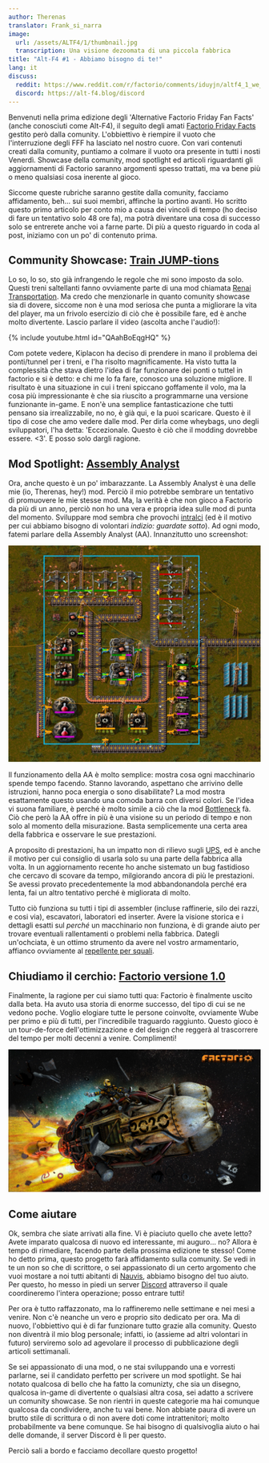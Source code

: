 ```yaml
---
author: Therenas
translator: Frank_si_narra
image:
  url: /assets/ALTF4/1/thumbnail.jpg
  transcription: Una visione dezoomata di una piccola fabbrica
title: "Alt-F4 #1 - Abbiamo bisogno di te!"
lang: it
discuss:
  reddit: https://www.reddit.com/r/factorio/comments/iduyjn/altf4_1_we_need_you/
  discord: https://alt-f4.blog/discord
---
```

 
Benvenuti nella prima edizione degli 'Alternative Factorio Friday Fan Facts' (anche conosciuti come Alt-F4), il seguito degli amati [Factorio Friday Facts](https://factorio.com/blog/) gestito però dalla comunity. L'obbiettivo è riempire il vuoto che l'interruzione degli FFF ha lasciato nel nostro cuore. Con vari contenuti creati dalla comunity, puntiamo a colmare il vuoto ora presente in tutti i nosti Venerdì. Showcase della comunity, mod spotlight ed articoli riguardanti gli aggiornamenti di Factorio saranno argomenti spesso trattati, ma va bene più o meno qualsiasi cosa inerente al gioco.

Siccome queste rubriche saranno gestite dalla comunity, facciamo affidamento, beh... sui suoi membri, affinche la portino avanti. Ho scritto questo primo articolo per conto mio a causa dei vincoli di tempo (ho deciso di fare un tentativo solo 48 ore fa), ma potrà diventare una cosa di successo solo se entrerete anche voi a farne parte. Di più a questo riguardo in coda al post, iniziamo con un po' di contenuto prima.

## Community Showcase: [Train JUMP-tions](https://www.reddit.com/r/factorio/comments/i5yoaj/train_junctions_pfft_try_train_jumptions)

Lo so, lo so, sto già infrangendo le regole che mi sono imposto da solo. Questi treni saltellanti fanno ovviamente parte di una mod chiamata [Renai Transportation](https://mods.factorio.com/mod/RenaiTransportation). Ma credo che menzionarle in quanto comunity showcase sia di dovere, siccome non è una mod seriosa che punta a migliorare la vita del player, ma un frivolo esercizio di ciò che è possibile fare, ed è anche molto divertente. Lascio parlare il video (ascolta anche l'audio!):

{% include youtube.html id="QAahBoEqgHQ" %}

Com potete vedere, Kiplacon ha deciso di prendere in mano il problema dei ponti/tunnel per i treni, e l'ha risolto magnificamente. Ha visto tutta la complessità che stava dietro l'idea di far funzionare dei ponti o tuttel in factorio e si è detto: e chi me lo fa fare, conosco una soluzione migliore. Il risultato è una situazione in cui i treni spiccano goffamente il volo, ma la cosa più impressionante è che sia riuscito a programmarne una versione funzionante in-game. E non'è una semplice fantasticazione che tutti pensano sia irrealizzabile, no no, è già qui, e la puoi scaricare. Questo è il tipo di cose che amo vedere dalle mod. Per dirla come wheybags, uno degli sviluppatori, l'ha detta: 'Eccezionale. Questo è ciò che il modding dovrebbe essere. <3'. E posso solo dargli ragione.

## Mod Spotlight: [Assembly Analyst](https://mods.factorio.com/mod/assemblyanalyst)

Ora, anche questo è un po' imbarazzante. La Assembly Analyst è una delle mie (io, Therenas, hey!) mod. Perciò il mio potrebbe sembrare un tentativo di promuovere le mie stesse mod. Ma, la verità è che non gioco a Factorio da più di un anno, perciò non ho una vera e propria idea sulle mod di punta del momento. Sviluppare mod sembra che provochi [intralci](https://cdn.discordapp.com/attachments/603392474458882065/745728165116248144/mod_brain.png) (ed è il motivo per cui abbiamo bisogno di volontari *indizio: guardate sotto*). Ad ogni modo, fatemi parlare della Assembly Analyst (AA). Innanzitutto uno screenshot:

![](/assets/ALTF4/1/assembly_analyst.jpg?raw=true)

Il funzionamento della AA è molto semplice: mostra cosa ogni macchinario spende tempo facendo. Stanno lavorando, aspettano che arrivino delle istruzioni, hanno poca energia o sono disabilitate? La mod mostra esattamente questo usando una comoda barra con diversi colori. Se l'idea vi suona familiare, è perché è molto simile a ciò che la mod [Bottleneck](https://mods.factorio.com/mod/Bottleneck) fà. Ciò che però la AA offre in più è una visione su un periodo di tempo e non solo al momento della misurazione. Basta semplicemente una certa area della fabbrica e osservare le sue prestazioni.

A proposito di prestazioni, ha un impatto non di rilievo sugli [UPS](https://www.reddit.com/r/factorio/comments/5dmura/can_someone_explain_ups/da5q364/?utm_source=reddit&utm_medium=web2x&context=3), ed è anche il motivo per cui consiglio di usarla solo su una parte della fabbrica alla volta. In un aggiornamento recente ho anche sistemato un bug fastidioso che cercavo di scovare da tempo, milgiorando ancora di più le prestazioni. Se avessi provato precedentemente la mod abbandonandola perché era lenta, fai un altro tentativo perché è migliorata di molto.

Tutto ciò funziona su tutti i tipi di assembler (incluse raffinerie, silo dei razzi, e cosi via), escavatori, laboratori ed inserter. Avere la visione storica e i dettagli esatti sul *perché* un macchinario non funziona, è di grande aiuto per trovare eventuali rallentamenti o problemi nella fabbrica. Dategli un'ochciata, è un ottimo strumento da avere nel vostro armamentario, affianco ovviamente al [repellente per squali](https://www.youtube.com/watch?v=QnFOs7QlJSI).

## Chiudiamo il cerchio: [Factorio versione 1.0](https://factorio.com/blog/post/fff-360)

Finalmente, la ragione per cui siamo tutti qua: Factorio è finalmente uscito dalla beta. Ha avuto usa storia di enorme successo, del tipo di cui se ne vedono poche. Voglio elogiare tutte le persone coinvolte, ovviamente Wube per primo e più di tutti, per l'incredibile traguardo raggiunto. Questo gioco è un tour-de-force dell'ottimizzazione e del design che reggerà al trascorrere del tempo per molti decenni a venire. Complimenti!

![](/assets/ALTF4/1/factorio_1dot0.jpeg?raw=true)

## Come aiutare

Ok, sembra che siate arrivati alla fine. Vi è piaciuto quello che avete letto? Avete imparato qualcosa di nuovo ed interessante, mi auguro... no? Allora è tempo di rimediare, facendo parte della prossima edizione te stesso! Come ho detto prima, questo progetto farà affidamento sulla comunity. Se vedi in te un non so che di scrittore, o sei appassionato di un certo argomento che vuoi mostare a noi tutti abitanti di [Nauvis](https://www.reddit.com/r/factorio/comments/7fjh5l/what_is_nauvis_im_glad_you_asked/), abbiamo bisogno del tuo aiuto. Per questo, ho messo in piedi un server [Discord](https://alt-f4.blog/discord) attraverso il quale coordineremo l'intera operazione; posso entrare tutti!

Per ora è tutto raffazzonato, ma lo raffineremo nelle settimane e nei mesi a venire. Non c'è neanche un vero e proprio sito dedicato per ora. Ma di nuovo, l'obbiettivo qui è di far funzionare tutto grazie alla comunity. Questo non diventrà il mio blog personale; infatti, io (assieme ad altri volontari in futuro) serviremo solo ad agevolare il processo di pubblicazione degli articoli settimanali.

Se sei appassionato di una mod, o ne stai sviluppando una e vorresti parlarne, sei il candidato perfetto per scrivere un mod spotlight. Se hai notato qualcosa di bello che ha fatto la comunizty, che sia un disegno, qualcosa in-game di divertente o qualsiasi altra cosa, sei adatto a scrivere un comunity showcase. Se non rientri in queste categorie ma hai comunque qualcosa da condividere, anche tu vai bene. Non abbiate paura di avere un brutto stile di scrittura o di non avere doti come intrattenitori; molto probabilmente va bene comunque. Se hai bisogno di qualsivoglia aiuto o hai delle domande, il server Discord è lì per questo.

Perciò sali a bordo e facciamo decollare questo progetto!